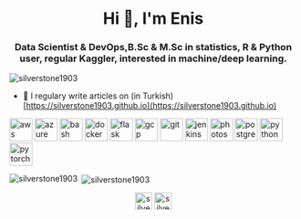 <h1 align="center">Hi 👋, I'm Enis</h1>
<h3 align="center">Data Scientist & DevOps,B.Sc & M.Sc in statistics, R & Python user, regular Kaggler, interested in machine/deep learning.</h3>

<p align="left"> <img src="https://komarev.com/ghpvc/?username=silverstone1903" alt="silverstone1903" /> </p>

- 📝 I regulary write articles on (in Turkish) [https://silverstone1903.github.io](https://silverstone1903.github.io)

<p align="left"><img src="https://devicons.github.io/devicon/devicon.git/icons/amazonwebservices/amazonwebservices-original-wordmark.svg" alt="aws" width="40" height="40"/> <img src="https://www.vectorlogo.zone/logos/microsoft_azure/microsoft_azure-icon.svg" alt="azure" width="40" height="40"/> <img src="https://www.vectorlogo.zone/logos/gnu_bash/gnu_bash-icon.svg" alt="bash" width="40" height="40"/> <img src="https://devicons.github.io/devicon/devicon.git/icons/docker/docker-original-wordmark.svg" alt="docker" width="40" height="40"/> <img src="https://www.vectorlogo.zone/logos/pocoo_flask/pocoo_flask-icon.svg" alt="flask" width="40" height="40"/> <img src="https://www.vectorlogo.zone/logos/google_cloud/google_cloud-icon.svg" alt="gcp" width="40" height="40"/> <img src="https://www.vectorlogo.zone/logos/git-scm/git-scm-icon.svg" alt="git" width="40" height="40"/> <img src="https://www.vectorlogo.zone/logos/jenkins/jenkins-icon.svg" alt="jenkins" width="40" height="40"/> <img src="https://devicons.github.io/devicon/devicon.git/icons/photoshop/photoshop-plain.svg" alt="photoshop" width="40" height="40"/> <img src="https://devicons.github.io/devicon/devicon.git/icons/postgresql/postgresql-original-wordmark.svg" alt="postgresql" width="40" height="40"/> <img src="https://devicons.github.io/devicon/devicon.git/icons/python/python-original.svg" alt="python" width="40" height="40"/> <img src="https://www.vectorlogo.zone/logos/pytorch/pytorch-icon.svg" alt="pytorch" width="40" height="40"/></p>

<p><img align="left" src="https://github-readme-stats.vercel.app/api/top-langs/?username=silverstone1903&layout=compact&hide=html" alt="silverstone1903" /></p>

<p>&nbsp;<img align="center" src="https://github-readme-stats.vercel.app/api?username=silverstone1903&show_icons=true" alt="silverstone1903" /></p>

<p align="center">
<a href="https://linkedin.com/in/silverstone1903" target="blank"><img align="center" src="https://cdn.jsdelivr.net/npm/simple-icons@3.0.1/icons/linkedin.svg" alt="silverstone1903" height="30" width="30" /></a>
<a href="https://kaggle.com/silverstone1903" target="blank"><img align="center" src="https://cdn.jsdelivr.net/npm/simple-icons@3.0.1/icons/kaggle.svg" alt="silverstone1903" height="30" width="30" /></a>
</p>